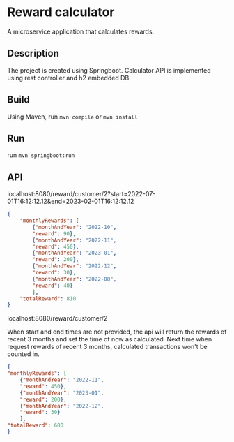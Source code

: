 # Reward calculator
A microservice application that calculates rewards.

## Description
The project is created using Springboot.
Calculator API is implemented using rest controller and h2 embedded DB.

## Build
Using Maven, run `mvn compile` or `mvn install`

## Run
run `mvn springboot:run`

## API
localhost:8080/reward/customer/2?start=2022-07-01T16:12:12.12&end=2023-02-01T16:12:12.12

```json
{
    "monthlyRewards": [ 
        {"monthAndYear": "2022-10",
        "reward": 90},
        {"monthAndYear": "2022-11",
        "reward": 450},
        {"monthAndYear": "2023-01",
        "reward": 200},
        {"monthAndYear": "2022-12",
        "reward": 30},
        {"monthAndYear": "2022-08", 
        "reward": 40}
        ],
    "totalReward": 810
}
```

localhost:8080/reward/customer/2

When start and end times are not provided, the api will return the rewards of recent 3 months and set the time of now as calculated. Next time when request rewards of recent 3 months, calculated transactions won't be counted in.

```json
{
"monthlyRewards": [
    {"monthAndYear": "2022-11",
    "reward": 450},
    {"monthAndYear": "2023-01",
    "reward": 200},
    {"monthAndYear": "2022-12",
    "reward": 30}
    ],
"totalReward": 680
}
```
